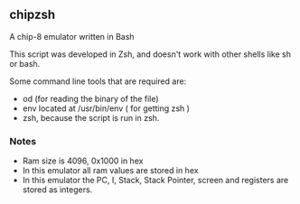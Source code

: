 ## chipzsh

A chip-8 emulator written in Bash

This script was developed in Zsh, and doesn't work with other shells like sh or bash.

Some command line tools that are required are:
- od (for reading the binary of the file)
- env located at /usr/bin/env ( for getting zsh )
- zsh, because the script is run in zsh.

### Notes

- Ram size is 4096, 0x1000 in hex
- In this emulator all ram values are stored in hex
- In this emulator the PC, I, Stack, Stack Pointer, screen and registers are stored as integers.